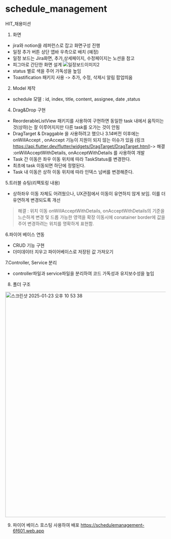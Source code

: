 # schedule_management
HIT_채용미션



1. 화면
- jira와 notion을  레퍼런스로 잡고 화면구성 진행
- 일정 추가 버튼 상단 앱바 우측으로 배치 (예정)
- 일정 보드는 Jira화면, 추가,상세페이지, 수정페이지는 노션을 참고  
- 피그마로 간단한 화면 설계
![일정보드이미지2](https://github.com/user-attachments/assets/0a30f8b3-532e-4494-b95b-9ca39f4d6761)
- status 별로 색을 주어 가독성을 높임 
- Toastification 패키지 사용 -> 추가, 수정, 삭제시 알림 팝업띄움 


2. Model 제작
- schedule 모델 : id, index, title, content, assignee, date ,status


4. Drag&Drop 구현
- ReorderableListView 패키지를 사용하여 구현하면 동일한 task 내에서 움직이는것(상하)는 잘 이루어지지만 다른 task를 오가는 것이 안됨
- DragTarget & Draggable 을 사용하려고 했으나 3.14버전 이후에는 onWillAccept , onAccept 기능이 지원이 되지 않는 이슈가 있음
  (링크 https://api.flutter.dev/flutter/widgets/DragTarget/DragTarget.html)-> 해결 :onWillAcceptWithDetails, onAcceptWithDetails 를 사용하여 개발
- Task 간 이동은 좌우 이동 위치에 따라 TaskStatus를 변경한다.
- 최초에 task 이동되면 하단에 정렬된다.
- Task 내 이동은 상하 이동 위치에 따라 인덱스 넘버를 변경해준다.


5.트러블 슈팅(리팩토링 내용)
- 상하좌우 이동 자체도 어려웠으나, UX관점에서 이동이 유연하지 않게 보임. 이를 더 유연하게 변경되도록 개선
> 해결 : 위치 이동 onWillAcceptWithDetails, onAcceptWithDetails의 기준을 느슨하게 변경 및 드롭 가능한 영역을 확장
> 이동시에 conatainer border에 값을 주어 변경하려는 위치를 명확하게 표현함.


6.파이어 베이스 연동
- CRUD 기능 구현
- 더미데이터 지우고 파이어베이스로 저장된 값 가져오기

7.Controller, Service 분리
- controller파일과 service파일을 분리하여 코드 가독성과 유지보수성을 높임


8. 폴더 구조 
<img width="706" alt="스크린샷 2025-01-23 오후 10 53 38" src="https://github.com/user-attachments/assets/60040972-99fa-4954-83cd-ecd5ee2cb3f7" />

9. 파이어 베이스 호스팅 사용하여 배포
   https://schedulemanagement-6f601.web.app
